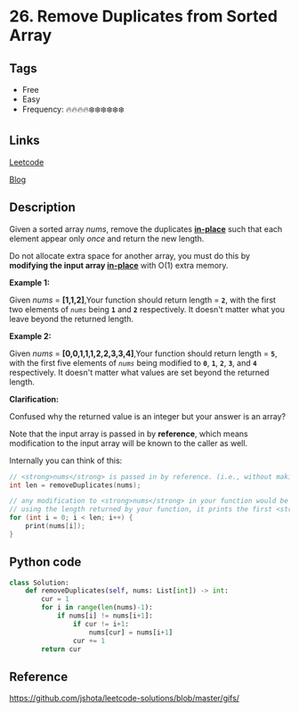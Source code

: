 # 26. Remove Duplicates from Sorted Array

## Tags

- Free
- Easy
- Frequency: :fire::fire::fire::fire::snowflake::snowflake::snowflake::snowflake::snowflake::snowflake:

## Links

[Leetcode](https://leetcode.com/problems/remove-duplicates-from-sorted-array/description/)

[Blog](http://206.81.6.248:12306/leetcode/remove-duplicates-from-sorted-array/description)

## Description

Given a sorted array <em>nums</em>, remove the duplicates <a href="https://en.wikipedia.org/wiki/In-place_algorithm" target="_blank"><strong>in-place</strong></a> such that each element appear only <em>once</em> and return the new length.

Do not allocate extra space for another array, you must do this by <strong>modifying the input array <a href="https://en.wikipedia.org/wiki/In-place_algorithm" target="_blank">in-place</a></strong> with O(1) extra memory.

<strong>Example 1:</strong>

Given <em>nums</em> = <strong>[1,1,2]</strong>,Your function should return length = <strong><code>2</code></strong>, with the first two elements of <em><code>nums</code></em> being <strong><code>1</code></strong> and <strong><code>2</code></strong> respectively.&nbsp;It doesn't matter what you leave beyond the returned length.

<strong>Example 2:</strong>

Given <em>nums</em> = <strong>[0,0,1,1,1,2,2,3,3,4]</strong>,Your function should return length = <strong><code>5</code></strong>, with the first five elements of <em><code>nums</code></em> being modified to <strong><code>0</code></strong>, <strong><code>1</code></strong>, <strong><code>2</code></strong>, <strong><code>3</code></strong>, and <strong><code>4</code></strong> respectively.&nbsp;It doesn't matter what values are set beyond the returned length.

<strong>Clarification:</strong>

Confused why the returned value is an integer but your answer is an array?

Note that the input array is passed in by <strong>reference</strong>, which means modification to the input array will be known to the caller as well.

Internally you can think of this:

```c++
// <strong>nums</strong> is passed in by reference. (i.e., without making a copy)  
int len = removeDuplicates(nums);  

// any modification to <strong>nums</strong> in your function would be known by the caller.  
// using the length returned by your function, it prints the first <strong>len</strong> elements.  
for (int i = 0; i < len; i++) {    
    print(nums[i]);
}

```


## Python code

```python
class Solution:
    def removeDuplicates(self, nums: List[int]) -> int:
        cur = 1
        for i in range(len(nums)-1):
            if nums[i] != nums[i+1]:
                if cur != i+1:
                    nums[cur] = nums[i+1]
                cur += 1
        return cur

```

## Reference

https://github.com/jshota/leetcode-solutions/blob/master/gifs/
